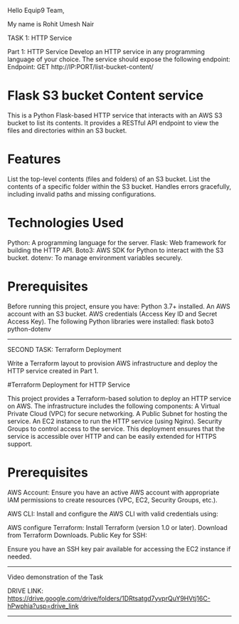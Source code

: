 Hello Equip9 Team,

My name is Rohit Umesh Nair

TASK 1: HTTP Service

Part 1: HTTP Service
Develop an HTTP service in any programming language of your choice. The service should expose the following endpoint: Endpoint: GET http://IP:PORT/list-bucket-content/

# Flask S3 bucket Content service

This is a Python Flask-based HTTP service that interacts with an AWS S3 bucket to list its contents. It provides a RESTful API endpoint to view the files and directories within an S3 bucket.

# Features

List the top-level contents (files and folders) of an S3 bucket.
List the contents of a specific folder within the S3 bucket.
Handles errors gracefully, including invalid paths and missing configurations.

# Technologies Used

Python: A programming language for the server.
Flask: Web framework for building the HTTP API.
Boto3: AWS SDK for Python to interact with the S3 bucket.
dotenv: To manage environment variables securely.

# Prerequisites

Before running this project, ensure you have:
Python 3.7+ installed.
An AWS account with an S3 bucket.
AWS credentials (Access Key ID and Secret Access Key).
The following Python libraries were installed:
flask
boto3
python-dotenv

________________________________________


SECOND TASK: Terraform Deployment

Write a Terraform layout to provision AWS infrastructure and deploy the HTTP service
created in Part 1.

#Terraform Deployment for HTTP Service

This project provides a Terraform-based solution to deploy an HTTP service on AWS. The infrastructure includes the following components:
A Virtual Private Cloud (VPC) for secure networking.
A Public Subnet for hosting the service.
An EC2 instance to run the HTTP service (using Nginx).
Security Groups to control access to the service.
This deployment ensures that the service is accessible over HTTP and can be easily extended for HTTPS support.

# Prerequisites

AWS Account:
Ensure you have an active AWS account with appropriate IAM permissions to create resources (VPC, EC2, Security Groups, etc.).

AWS CLI:
Install and configure the AWS CLI with valid credentials using:

AWS configure
Terraform:
Install Terraform (version 1.0 or later).
Download from Terraform Downloads.
Public Key for SSH:

Ensure you have an SSH key pair available for accessing the EC2 instance if needed.

________________________________________

Video demonstration of the Task

DRIVE LINK:
https://drive.google.com/drive/folders/1DRtsatgd7yvprQuY9HVtj16C-hPwphia?usp=drive_link
________________________________________
